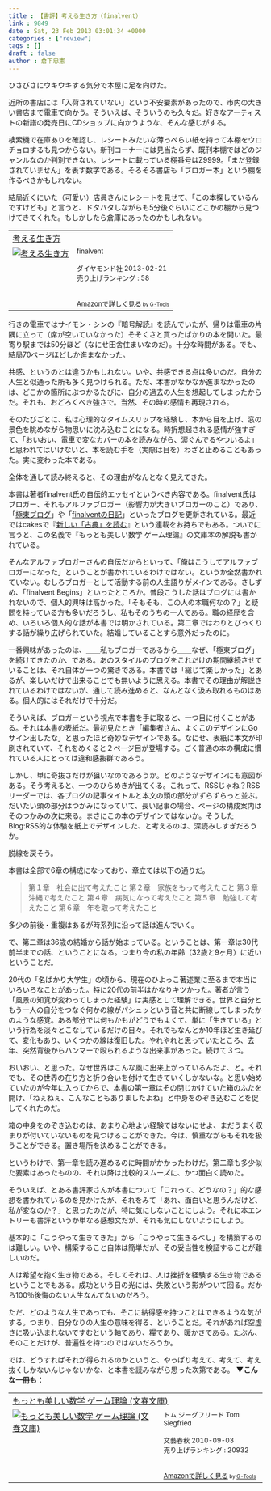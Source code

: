 ```yaml
---
title : 【書評】考える生き方（finalvent）
link : 9849
date : Sat, 23 Feb 2013 03:01:34 +0000
categories : ["review"]
tags : []
draft : false
author : 倉下忠憲
---
```


ひさびさにウキウキする気分で本屋に足を向けた。

近所の書店には「入荷されていない」という不安要素があったので、市内の大きい書店まで電車で向かう。そういえば、そういうのも久々だ。好きなアーティストの新譜の発売日にCDショップに向かうような、そんな感じがする。

検索機で在庫ありを確認し、レシートみたいな薄っぺらい紙を持って本棚をウロチョロするも見つからない。新刊コーナーには見当たらず、既刊本棚ではどのジャンルなのか判別できない。レシートに載っている棚番号はZ9999。「まだ登録されていません」を表す数字である。そろそろ書店も「ブロガー本」という棚を作るべきかもしれない。

結局近くにいた（可愛い）店員さんにレシートを見せて、「この本探しているんですけども」と言うと、ドタバタしながらも5分後ぐらいにどこかの棚から見つけてきてくれた。もしかしたら倉庫にあったのかもしれない。

<table  border="0" cellpadding="5"><tr><td colspan="2"><a href="http://www.amazon.co.jp/%E8%80%83%E3%81%88%E3%82%8B%E7%94%9F%E3%81%8D%E6%96%B9-finalvent/dp/4478023239%3FSubscriptionId%3D15SMZCTB9V8NGR2TW082%26tag%3Drashita1000-22%26linkCode%3Dxm2%26camp%3D2025%26creative%3D165953%26creativeASIN%3D4478023239" target="_blank">考える生き方</a><img src="http://www.assoc-amazon.jp/e/ir?t=rashita1000-22&l=ur2&o=9" width="1" height="1" style="border: none;" alt="" /></td></tr><tr><td valign="top"><a href="http://www.amazon.co.jp/%E8%80%83%E3%81%88%E3%82%8B%E7%94%9F%E3%81%8D%E6%96%B9-finalvent/dp/4478023239%3FSubscriptionId%3D15SMZCTB9V8NGR2TW082%26tag%3Drashita1000-22%26linkCode%3Dxm2%26camp%3D2025%26creative%3D165953%26creativeASIN%3D4478023239" target="_blank"><img src="http://ecx.images-amazon.com/images/I/41fkFwQ8zzL._SL160_.jpg" border="0" alt="考える生き方" /></a></td><td valign="top"><font size="-1">finalvent <br /><br />ダイヤモンド社  2013-02-21<br />売り上げランキング : 58<br /><br /><br /><a href="http://www.amazon.co.jp/%E8%80%83%E3%81%88%E3%82%8B%E7%94%9F%E3%81%8D%E6%96%B9-finalvent/dp/4478023239%3FSubscriptionId%3D15SMZCTB9V8NGR2TW082%26tag%3Drashita1000-22%26linkCode%3Dxm2%26camp%3D2025%26creative%3D165953%26creativeASIN%3D4478023239" target="_blank">Amazonで詳しく見る</a></font><font size="-2"> by <a href="http://www.goodpic.com/mt/aws/index.html" >G-Tools</a></font></td></tr></table>

行きの電車ではサイモン・シンの『暗号解読』を読んでいたが、帰りは電車の片隅に立って（席が空いていなかった）そそくさと買ったばかりの本を開いた。最寄り駅までは50分ほど（なにせ田舎住まいなのだ）。十分な時間がある。でも、結局70ページほどしか進まなかった。

共感、というのとは違うかもしれない。いや、共感できる点は多いのだ。自分の人生と似通った所も多く見つけられる。ただ、本書がなかなか進まなかったのは、どこかの箇所にぶつかるたびに、自分の過去の人生を想起してしまったからだ。それも、おどろくべき強さで。当然、その時の感情も再現される。

そのたびごとに、私は心理的なタイムスリップを経験し、本から目を上げ、窓の景色を眺めながら物思いに沈み込むことになる。時折想起される感情が強すぎて、「おいおい、電車で変なカバーの本を読みながら、涙ぐんでるやついるよ」と思われてはいけないと、本を読む手を（実際は目を）わざと止めることもあった。実に変わった本である。

全体を通して読み終えると、その理由がなんとなく見えてきた。

本書は著者finalvent氏の自伝的エッセイというべき内容である。finalvent氏はブロガー、それもアルファブロガー（影響力が大きいブロガーのこと）であり、「<a href="http://finalvent.cocolog-nifty.com/">極東ブログ</a>」や「<a href="http://d.hatena.ne.jp/finalvent/">finalventの日記</a>」といったブログを更新されている。最近ではcakesで『<a href="https://cakes.mu/series/39" target="_blank">新しい「古典」を読む</a>』という連載をお持ちでもある。ついでに言うと、この名義で『もっとも美しい数学 ゲーム理論』の文庫本の解説も書かれている。

そんなアルファブロガーさんの自伝だからといって、「俺はこうしてアルファブロガーになった」ということが書かれているわけではない。というか全然書かれていない。むしろブロガーとして活動する前の人生語りがメインである。さしずめ、「finalvent Begins」といったところか。普段こうした話はブログには書かれないので、個人的興味は高かった。「そもそも、この人の本職何なの？」と疑問を持っている方も多いだろうし、私もそのうちの一人である。職の経歴を含め、いろいろ個人的な話が本書では明かされている。第二章ではわりとびっくりする話が繰り広げられていた。結婚していることすら意外だったのに。

一番興味があったのは、＿＿私もブロガーであるから＿＿なぜ、「極東ブログ」を続けてきたのか、である。あのスタイルのブログをこれだけの期間継続させていることは、それ自体が一つの驚きである。本書では「総じて楽しかった」とあるが、楽しいだけで出来ることでも無いように思える。本書でその理由が解説されているわけではないが、通して読み進めると、なんとなく汲み取れるものはある。個人的にはそれだけで十分だ。

そういえば、ブロガーという視点で本書を手に取ると、一つ目に付くことがある。それは本書の表紙だ。最初見たとき「編集者さん、よくこのデザインにGoサイン出したな」と思ったほど奇妙なデザインである。なにせ、表紙に本文が印刷されていて、それをめくると２ページ目が登場する。ごく普通の本の構成に慣れている人にとっては違和感抜群であろう。

しかし、単に奇抜さだけが狙いなのであろうか。どのようなデザインにも意図がある。そう考えると、一つのひらめきが出てくる。これって、RSSじゃね？RSSリーダーでは、各ブログの記事タイトルと本文の頭の部分がずらずらっと並ぶ。だいたい頭の部分はつかみになっていて、長い記事の場合、ページの構成案内はそのつかみの次に来る。まさにこの本のデザインではないか。そうしたBlog:RSS的な体験を紙上でデザインした、と考えるのは、深読みしすぎだろうか。

脱線を戻そう。

本書は全部で6章の構成になっており、章立ては以下の通りだ。

<blockquote>
第１章　社会に出て考えたこと
第２章　家族をもって考えたこと
第３章　沖縄で考えたこと
第４章　病気になって考えたこと
第５章　勉強して考えたこと
第６章　年を取って考えたこと
</blockquote>

多少の前後・重複はあるが時系列に沿って話は進んでいく。

で、第二章は36歳の結婚から話が始まっている。ということは、第一章は30代前半までの話、ということになる。つまり今の私の年齢（32歳と9ヶ月）に近いということだ。

20代の「名ばかり大学生」の頃から、現在のひよっこ著述業に至るまで本当にいろいろなことがあった。特に20代の前半はかなりキツかった。著者が言う「風景の知覚が変わってしまった経験」は実感として理解できる。世界と自分ともう一人の自分をつなぐ何かの線がパシュッという音と共に断線してしまったかのような感覚。ある部分では何もかもがどうでもよくて、単に「生きている」という行為を淡々とこなしているだけの日々。それでもなんとか10年ほど生き延びて、変化もあり、いくつかの線は復旧した。やれやれと思っていたところ、去年、突然背後からハンマーで殴られるような出来事があった。続けて３つ。

おいおい、と思った。なぜ世界はこんな風に出来上がっているんだよ、と。それでも、その世界の在り方と折り合いを付けて生きていくしかないな。と思い始めていたのが今年に入ってからで、本書の第一章はその閉じかけていた箱のふたを開け、「ねぇねぇ、こんなこともありましたよね」と中身をのぞき込むことを促してくれたのだ。

箱の中身をのぞき込むのは、あまり心地よい経験ではないにせよ、まだうまく収まりが付いていないものを見つけることができた。今は、慎重ながらもそれを扱うことができる。置き場所を決めることができる。

というわけで、第一章を読み進めるのに時間がかかったわけだ。第二章も多少似た要素はあったものの、それ以降は比較的スムーズに、かつ面白く読めた。

そういえば、とある書評家さんが本書について「これって、どうなの？」的な感想を書かれているのを見かけたが、それをみて「あれ、面白いと思うんだけど、私が変なのか？」と思ったのだが、特に気にしないことにしよう。それに本エントリーも書評というか単なる感想文だが、それも気にしないようにしよう。

基本的に「こうやって生きてきた」から「こうやって生きるべし」を構築するのは難しい。いや、構築すること自体は簡単だが、その妥当性を検証することが難しいのだ。

人は希望を抱く生き物である。そしてそれは、人は挫折を経験する生き物であるということでもある。成功という日の光には、失敗という影がついて回る。だから100％後悔のない人生なんてないのだろう。

ただ、どのような人生であっても、そこに納得感を持つことはできるような気がする。つまり、自分なりの人生の意味を得る、ということだ。それがあれば空虚さに吸い込まれないですむという軸であり、糧であり、暖かさである。たぶん、そのことだけが、普遍性を持つのではないだろうか。

では、どうすればそれが得られるのかというと、やっぱり考えて、考えて、考え抜くしかないんじゃないかな、と本書を読みながら思った次第である。
<strong>
▼こんな一冊も：</strong>
<table  border="0" cellpadding="5"><tr><td colspan="2"><a href="http://www.amazon.co.jp/%E3%82%82%E3%81%A3%E3%81%A8%E3%82%82%E7%BE%8E%E3%81%97%E3%81%84%E6%95%B0%E5%AD%A6-%E3%82%B2%E3%83%BC%E3%83%A0%E7%90%86%E8%AB%96-%E6%96%87%E6%98%A5%E6%96%87%E5%BA%AB-%E3%83%88%E3%83%A0-%E3%82%B8%E3%83%BC%E3%82%B0%E3%83%95%E3%83%AA%E3%83%BC%E3%83%89/dp/4167651718%3FSubscriptionId%3D15SMZCTB9V8NGR2TW082%26tag%3Drashita1000-22%26linkCode%3Dxm2%26camp%3D2025%26creative%3D165953%26creativeASIN%3D4167651718" target="_blank">もっとも美しい数学 ゲーム理論 (文春文庫)</a><img src="http://www.assoc-amazon.jp/e/ir?t=rashita1000-22&l=ur2&o=9" width="1" height="1" style="border: none;" alt="" /></td></tr><tr><td valign="top"><a href="http://www.amazon.co.jp/%E3%82%82%E3%81%A3%E3%81%A8%E3%82%82%E7%BE%8E%E3%81%97%E3%81%84%E6%95%B0%E5%AD%A6-%E3%82%B2%E3%83%BC%E3%83%A0%E7%90%86%E8%AB%96-%E6%96%87%E6%98%A5%E6%96%87%E5%BA%AB-%E3%83%88%E3%83%A0-%E3%82%B8%E3%83%BC%E3%82%B0%E3%83%95%E3%83%AA%E3%83%BC%E3%83%89/dp/4167651718%3FSubscriptionId%3D15SMZCTB9V8NGR2TW082%26tag%3Drashita1000-22%26linkCode%3Dxm2%26camp%3D2025%26creative%3D165953%26creativeASIN%3D4167651718" target="_blank"><img src="http://ecx.images-amazon.com/images/I/51VVJ4GKd1L._SL160_.jpg" border="0" alt="もっとも美しい数学 ゲーム理論 (文春文庫)" /></a></td><td valign="top"><font size="-1">トム ジーグフリード Tom Siegfried <br /><br />文藝春秋  2010-09-03<br />売り上げランキング : 20932<br /><br /><br /><a href="http://www.amazon.co.jp/%E3%82%82%E3%81%A3%E3%81%A8%E3%82%82%E7%BE%8E%E3%81%97%E3%81%84%E6%95%B0%E5%AD%A6-%E3%82%B2%E3%83%BC%E3%83%A0%E7%90%86%E8%AB%96-%E6%96%87%E6%98%A5%E6%96%87%E5%BA%AB-%E3%83%88%E3%83%A0-%E3%82%B8%E3%83%BC%E3%82%B0%E3%83%95%E3%83%AA%E3%83%BC%E3%83%89/dp/4167651718%3FSubscriptionId%3D15SMZCTB9V8NGR2TW082%26tag%3Drashita1000-22%26linkCode%3Dxm2%26camp%3D2025%26creative%3D165953%26creativeASIN%3D4167651718" target="_blank">Amazonで詳しく見る</a></font><font size="-2"> by <a href="http://www.goodpic.com/mt/aws/index.html" >G-Tools</a></font></td></tr></table>

